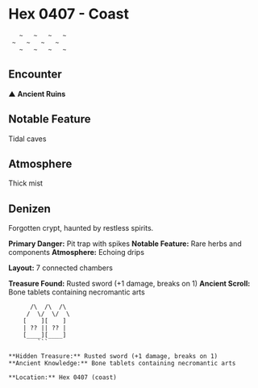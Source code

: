 # Hex 0407 - Coast
```
   ~   ~   ~   ~
 ~   ~   ~   ~
   ~   ~   ~   ~
```

## Encounter

▲ **Ancient Ruins**

## Notable Feature

Tidal caves

## Atmosphere

Thick mist

## Denizen

Forgotten crypt, haunted by restless spirits.

**Primary Danger:** Pit trap with spikes
**Notable Feature:** Rare herbs and components
**Atmosphere:** Echoing drips

**Layout:** 7 connected chambers

**Treasure Found:** Rusted sword (+1 damage, breaks on 1)
**Ancient Scroll:** Bone tablets containing necromantic arts


```
      /\  /\  /\
     /  \/  \/  \
    [    ][    ]
    | ?? || ?? |
    [____][____]
        ```

**Hidden Treasure:** Rusted sword (+1 damage, breaks on 1)
**Ancient Knowledge:** Bone tablets containing necromantic arts

**Location:** Hex 0407 (coast)
